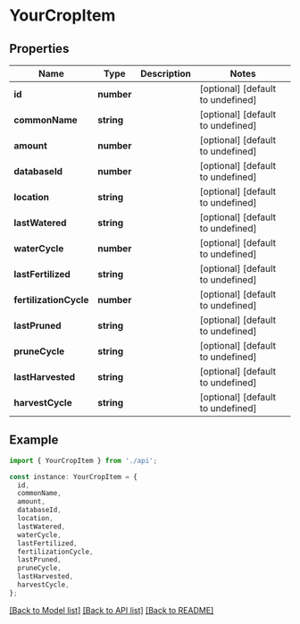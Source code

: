 # YourCropItem

## Properties

| Name                   | Type       | Description | Notes                             |
| ---------------------- | ---------- | ----------- | --------------------------------- |
| **id**                 | **number** |             | [optional] [default to undefined] |
| **commonName**         | **string** |             | [optional] [default to undefined] |
| **amount**             | **number** |             | [optional] [default to undefined] |
| **databaseId**         | **number** |             | [optional] [default to undefined] |
| **location**           | **string** |             | [optional] [default to undefined] |
| **lastWatered**        | **string** |             | [optional] [default to undefined] |
| **waterCycle**         | **number** |             | [optional] [default to undefined] |
| **lastFertilized**     | **string** |             | [optional] [default to undefined] |
| **fertilizationCycle** | **number** |             | [optional] [default to undefined] |
| **lastPruned**         | **string** |             | [optional] [default to undefined] |
| **pruneCycle**         | **string** |             | [optional] [default to undefined] |
| **lastHarvested**      | **string** |             | [optional] [default to undefined] |
| **harvestCycle**       | **string** |             | [optional] [default to undefined] |

## Example

```typescript
import { YourCropItem } from './api';

const instance: YourCropItem = {
  id,
  commonName,
  amount,
  databaseId,
  location,
  lastWatered,
  waterCycle,
  lastFertilized,
  fertilizationCycle,
  lastPruned,
  pruneCycle,
  lastHarvested,
  harvestCycle,
};
```

[[Back to Model list]](../README.md#documentation-for-models) [[Back to API list]](../README.md#documentation-for-api-endpoints) [[Back to README]](../README.md)
